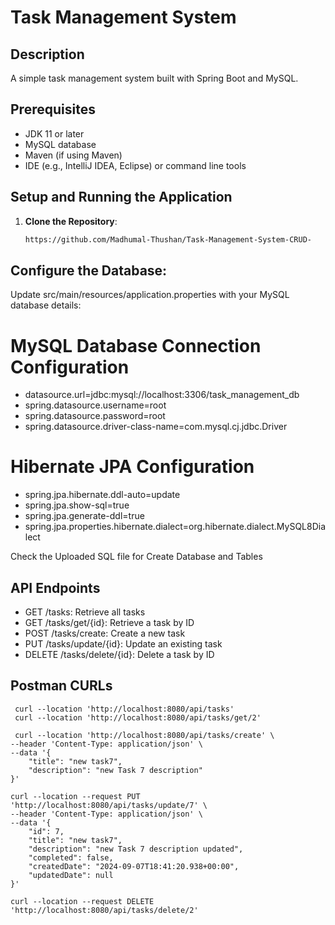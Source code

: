 # Task Management System

## Description
A simple task management system built with Spring Boot and MySQL.

## Prerequisites
- JDK 11 or later
- MySQL database
- Maven (if using Maven)
- IDE (e.g., IntelliJ IDEA, Eclipse) or command line tools

## Setup and Running the Application

1. **Clone the Repository**:
   ```sh
   https://github.com/Madhumal-Thushan/Task-Management-System-CRUD-

## Configure the Database:

Update src/main/resources/application.properties with your MySQL database details:

# MySQL Database Connection Configuration
- datasource.url=jdbc:mysql://localhost:3306/task_management_db
- spring.datasource.username=root
- spring.datasource.password=root
- spring.datasource.driver-class-name=com.mysql.cj.jdbc.Driver

# Hibernate JPA Configuration
- spring.jpa.hibernate.ddl-auto=update 
- spring.jpa.show-sql=true
- spring.jpa.generate-ddl=true
- spring.jpa.properties.hibernate.dialect=org.hibernate.dialect.MySQL8Dialect

Check the Uploaded SQL file for Create Database and Tables

## API Endpoints

- GET /tasks: Retrieve all tasks                  
- GET /tasks/get/{id}: Retrieve a task by ID      
- POST /tasks/create: Create a new task
- PUT /tasks/update/{id}: Update an existing task
- DELETE /tasks/delete/{id}: Delete a task by ID

## Postman CURLs
````
 curl --location 'http://localhost:8080/api/tasks'
 curl --location 'http://localhost:8080/api/tasks/get/2'
 
 curl --location 'http://localhost:8080/api/tasks/create' \
--header 'Content-Type: application/json' \
--data '{
    "title": "new task7",
    "description": "new Task 7 description"
}'

curl --location --request PUT 'http://localhost:8080/api/tasks/update/7' \
--header 'Content-Type: application/json' \
--data '{
    "id": 7,
    "title": "new task7",
    "description": "new Task 7 description updated",
    "completed": false,
    "createdDate": "2024-09-07T18:41:20.938+00:00",
    "updatedDate": null
}'

curl --location --request DELETE 'http://localhost:8080/api/tasks/delete/2'
````
